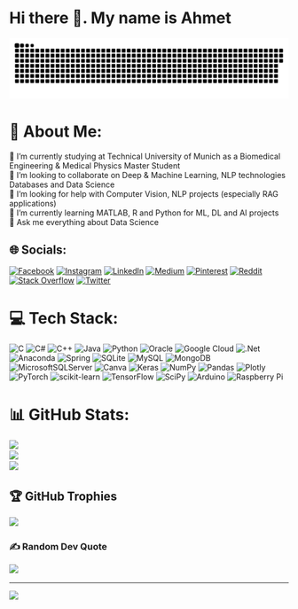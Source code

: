 # Hi there 👋. My name is Ahmet

<a href=#><img src="contributions.svg"></a>

# 💫 About Me:
🔭 I’m currently studying at Technical University of Munich as a Biomedical Engineering & Medical Physics Master Student<br>👯 I’m looking to collaborate on Deep & Machine Learning, NLP technologies Databases and Data Science<br>🤝 I’m looking for help with Computer Vision, NLP projects (especially RAG applications)<br>🌱 I’m currently learning MATLAB, R and Python for ML, DL and AI projects<br>💬 Ask me everything about Data Science<br>


## 🌐 Socials:
[![Facebook](https://img.shields.io/badge/Facebook-%231877F2.svg?logo=Facebook&logoColor=white)](https://facebook.com/ahmeetcangunay) [![Instagram](https://img.shields.io/badge/Instagram-%23E4405F.svg?logo=Instagram&logoColor=white)](https://instagram.com/ahmeetcangunay) [![LinkedIn](https://img.shields.io/badge/LinkedIn-%230077B5.svg?logo=linkedin&logoColor=white)](https://linkedin.com/in/ahmetcangunay) [![Medium](https://img.shields.io/badge/Medium-12100E?logo=medium&logoColor=white)](https://medium.com/@ahmetcangunay) [![Pinterest](https://img.shields.io/badge/Pinterest-%23E60023.svg?logo=Pinterest&logoColor=white)](https://pinterest.com/ahmet_can_gunay) [![Reddit](https://img.shields.io/badge/Reddit-%23FF4500.svg?logo=Reddit&logoColor=white)](https://reddit.com/user/ahmetcangunay) [![Stack Overflow](https://img.shields.io/badge/-Stackoverflow-FE7A16?logo=stack-overflow&logoColor=white)](https://stackoverflow.com/users/20077820) [![Twitter](https://img.shields.io/badge/Twitter-%231DA1F2.svg?logo=Twitter&logoColor=white)](https://twitter.com/ahmet_can_gunay) 

# 💻 Tech Stack:
![C](https://img.shields.io/badge/c-%2300599C.svg?style=for-the-badge&logo=c&logoColor=white) ![C#](https://img.shields.io/badge/c%23-%23239120.svg?style=for-the-badge&logo=c-sharp&logoColor=white) ![C++](https://img.shields.io/badge/c++-%2300599C.svg?style=for-the-badge&logo=c%2B%2B&logoColor=white) ![Java](https://img.shields.io/badge/java-%23ED8B00.svg?style=for-the-badge&logo=java&logoColor=white) ![Python](https://img.shields.io/badge/python-3670A0?style=for-the-badge&logo=python&logoColor=ffdd54) ![Oracle](https://img.shields.io/badge/Oracle-F80000?style=for-the-badge&logo=oracle&logoColor=white) ![Google Cloud](https://img.shields.io/badge/Google%20Cloud-%234285F4.svg?style=for-the-badge&logo=google-cloud&logoColor=white) ![.Net](https://img.shields.io/badge/.NET-5C2D91?style=for-the-badge&logo=.net&logoColor=white) ![Anaconda](https://img.shields.io/badge/Anaconda-%2344A833.svg?style=for-the-badge&logo=anaconda&logoColor=white) ![Spring](https://img.shields.io/badge/spring-%236DB33F.svg?style=for-the-badge&logo=spring&logoColor=white) ![SQLite](https://img.shields.io/badge/sqlite-%2307405e.svg?style=for-the-badge&logo=sqlite&logoColor=white) ![MySQL](https://img.shields.io/badge/mysql-%2300f.svg?style=for-the-badge&logo=mysql&logoColor=white) ![MongoDB](https://img.shields.io/badge/MongoDB-%234ea94b.svg?style=for-the-badge&logo=mongodb&logoColor=white) ![MicrosoftSQLServer](https://img.shields.io/badge/Microsoft%20SQL%20Sever-CC2927?style=for-the-badge&logo=microsoft%20sql%20server&logoColor=white) ![Canva](https://img.shields.io/badge/Canva-%2300C4CC.svg?style=for-the-badge&logo=Canva&logoColor=white) ![Keras](https://img.shields.io/badge/Keras-%23D00000.svg?style=for-the-badge&logo=Keras&logoColor=white) ![NumPy](https://img.shields.io/badge/numpy-%23013243.svg?style=for-the-badge&logo=numpy&logoColor=white) ![Pandas](https://img.shields.io/badge/pandas-%23150458.svg?style=for-the-badge&logo=pandas&logoColor=white) ![Plotly](https://img.shields.io/badge/Plotly-%233F4F75.svg?style=for-the-badge&logo=plotly&logoColor=white) ![PyTorch](https://img.shields.io/badge/PyTorch-%23EE4C2C.svg?style=for-the-badge&logo=PyTorch&logoColor=white) ![scikit-learn](https://img.shields.io/badge/scikit--learn-%23F7931E.svg?style=for-the-badge&logo=scikit-learn&logoColor=white) ![TensorFlow](https://img.shields.io/badge/TensorFlow-%23FF6F00.svg?style=for-the-badge&logo=TensorFlow&logoColor=white) ![SciPy](https://img.shields.io/badge/SciPy-%230C55A5.svg?style=for-the-badge&logo=scipy&logoColor=%white) ![Arduino](https://img.shields.io/badge/-Arduino-00979D?style=for-the-badge&logo=Arduino&logoColor=white) ![Raspberry Pi](https://img.shields.io/badge/-RaspberryPi-C51A4A?style=for-the-badge&logo=Raspberry-Pi)
# 📊 GitHub Stats:
![](https://github-readme-stats.vercel.app/api?username=ahmetcangunay&theme=dark&hide_border=false&include_all_commits=false&count_private=false)<br/>
![](https://github-readme-streak-stats.herokuapp.com/?user=ahmetcangunay&theme=dark&hide_border=false)<br/>
![](https://github-readme-stats.vercel.app/api/top-langs/?username=ahmetcangunay&theme=dark&hide_border=false&include_all_commits=false&count_private=false&layout=compact)

## 🏆 GitHub Trophies
![](https://github-profile-trophy.vercel.app/?username=ahmetcangunay&theme=radical&no-frame=false&no-bg=true&margin-w=4)

### ✍️ Random Dev Quote
![](https://quotes-github-readme.vercel.app/api?type=horizontal&theme=dark)

---
[![](https://visitcount.itsvg.in/api?id=ahmetcangunay&label=Profile%20Views&color=12&icon=0&pretty=false)](https://visitcount.itsvg.in)

